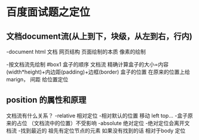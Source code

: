 # 百度面试题之定位

## 文档document流(从上到下，块级，从左到右，行内)
 -document  html 文档
 网页结构
 页面绘制的本质 像素的绘制
 
 -按文档流先绘制 #box1
 盒子的顺序 文档流 
  精确计算盒子的大小=内容(width*height)+内边距(padding)+边框(border)
  盒子的位置 在原来的位置上给 marign， 间距 给位置定位
  
  ## position 的属性和原理
  文档流有什么关系？
  -relative 相对定位
   -相对默认的位置  移动 left top...
   -盒子原来的占位 （文档流中的位置）不受影响
  -absolute 绝对定位
   -绝对定位会离开文档流 
   -找到最近的 祖先有定位节点的元素
   如果没有找到的话 相对于body 定位
 